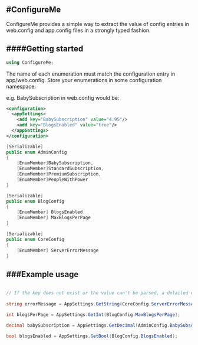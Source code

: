 #ConfigureMe
-----------------------------
ConfigureMe provides a simple way to extract the value of config entries in web.config and app.config files in a strongly typed fashion. 


####Getting started
-----------------------------
```c#
using ConfigureMe;
```
The name of each enumeration must match the configuration entry in app/web.config.
Store your enumerations in some configuration namespace.

e.g. BabySubscription in web.config would be:
```xml
<configuration> 
  <appSettings>
	<add key="BabySubscription" value="4.95"/>
	<add key="BlogsEnabled" value="true"/>
  </appSettings> 
</configuration>
```

```c#
[Serializable]
public enum AdminConfig
{
	[EnumMember]BabySubscription,
    [EnumMember]StandardSubscription,
    [EnumMember]PremiumSubscription,
    [EnumMember]PeopleWithPower
}

[Serializable]
public enum BlogConfig
{
	[EnumMember] BlogsEnabled
    [EnumMember] MaxBlogsPerPage
}   

[Serializable]
public enum CoreConfig
{
    [EnumMember] ServerErrorMessage
}

```

###Example usage
---------------
```c#

// If the key does not exist or the value can't be parsed, a detailed exception is raised. 
	
string errorMessage = AppSettings.GetString(CoreConfig.ServerErrorMessage);

int blogsPerPage = AppSettings.GetInt(BlogConfig.MaxBlogsPerPage);

decimal babySubscription = AppSettings.GetDecimal(AdminConfig.BabySubscription);

bool blogsEnabled = AppSettings.GetBool(BlogConfig.BlogsEnabled);

```
